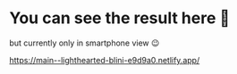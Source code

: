<h1>You can see the result here 🥳</h1>
<p>but currently only in smartphone view 😉</p>

https://main--lighthearted-blini-e9d9a0.netlify.app/
